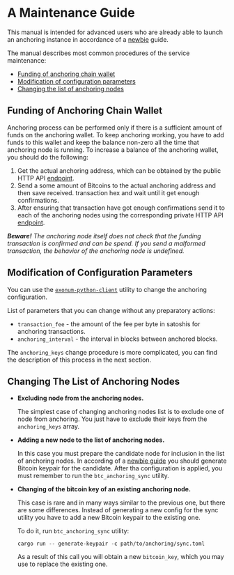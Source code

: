 # A Maintenance Guide

This manual is intended for advanced users who are already able to launch an anchoring
instance in accordance of a [newbie](newbie.md) guide.

The manual describes most common procedures of the service maintenance:

* [Funding of anchoring chain wallet](#Funding-of-anchoring-chain-wallet)
* [Modification of configuration parameters](#Modification-of-configuration-parameters)
* [Changing the list of anchoring nodes](#Changing-the-list-of-anchoring-nodes)

## Funding of Anchoring Chain Wallet

Anchoring process can be performed only if there is a sufficient amount of funds
on the anchoring wallet. To keep anchoring working, you have to add funds to
this wallet and keep the balance non-zero all the time that anchoring node is
running. To increase a balance of the anchoring wallet, you should do the following:

1. Get the actual anchoring address, which can be obtained by the public HTTP API
  [endpoint][anchoring:actual-address].
2. Send a some amount of Bitcoins to the actual anchoring address and then save received.
  transaction hex and wait until it get enough confirmations.
3. After ensuring that transaction have got enough confirmations send it to each of the
  anchoring nodes using the corresponding private HTTP API [endpoint][anchoring:add-funds].

***Beware!** The anchoring node itself does not check that the funding
transaction is confirmed and can be spend. If you send a malformed transaction,
the behavior of the anchoring node is undefined.*

## Modification of Configuration Parameters

You can use the [`exonum-python-client`][exonum-python-client] utility to change the
anchoring configuration.

List of parameters that you can change without any preparatory actions:

* `transaction_fee` - the amount of the fee per byte in satoshis for anchoring
  transactions.
* `anchoring_interval` - the interval in blocks between anchored blocks.

The `anchoring_keys` change procedure is more complicated, you can find the description of this process
in the next section.

## Changing The List of Anchoring Nodes

* **Excluding node from the anchoring nodes.**

  The simplest case of changing anchoring nodes list is to exclude one of node from anchoring.
  You just have to exclude their keys from the `anchoring_keys` array.

* **Adding a new node to the list of anchoring nodes.**

  In this case you must prepare the candidate node for inclusion in the list of
  anchoring nodes. In according of a [newbie guide][newbie_guide:step-3] you
  should generate Bitcoin keypair for the candidate. After tha configuration
  is applied, you must remember to run the `btc_anchoring_sync` utility.

* **Changing of the bitcoin key of an existing anchoring node.**

  This case is rare and in many ways similar to the previous one, but there
  are some differences. Instead of generating a new config for the sync utility
  you have to add a new Bitcoin keypair to the existing one.

  To do it, run `btc_anchoring_sync` utility:

  ```shell
  cargo run -- generate-keypair -c path/to/anchoring/sync.toml
  ```

  As a result of this call you will obtain a new `bitcoin_key`, which you may
  use to replace the existing one.

[anchoring:actual-address]: https://exonum.com/doc/version/latest/advanced/bitcoin-anchoring/#actual-address
[anchoring:add-funds]: https://exonum.com/doc/version/latest/advanced/bitcoin-anchoring/#add-funds
[exonum-python-client]: https://github.com/exonum/exonum-python-client
[newbie_guide:step-3]: newbie.md#step-3-deploying-and-running
